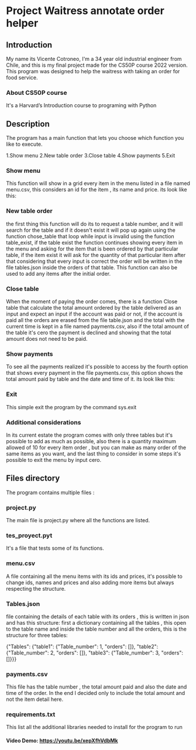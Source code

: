 # Project Waitress annotate order helper

## Introduction
My name its Vicente Cotroneo, I'm a 34 year old industrial engineer from Chile,
and this is my final project made for the CS50P course 2022 version.
This program was designed to help the waitress with taking an order for food service.

### About CS50P course
It's a Harvard’s Introduction course to programing with Python

## Description
The program has a main function that  lets you choose which function you like to execute.

1.Show menu
2.New table order
3.Close table
4.Show payments
5.Exit

### Show menu
This function will show in a grid every item in the menu listed in a file named menu.csv, this considers an id for the item , its name and price.
its look like this:

### New table order
the first thing this function will do its to request a table number, and it will search for the table and if it doesn't exist it will pop up again using the function chose_table that loop while input is invalid using the function table_exist, if the table exist the function continues showing every item in the menu and asking for the item that is been ordered by that particular table, if the item exist it will ask for the quantity of that particular item after that considering that every input is correct the order will be written in the file tables.json inside the orders of that table. This function can also be used to add any items after the initial order.

### Close table
When the moment of paying the order comes, there is a function Close table that calculate the total amount ordered by the table delivered as an input  and expect an input if the account was paid or not, if the account is paid all the orders are erased from the file table.json and the total with the current time is kept in a file named payments.csv, also if the total amount of the table it's cero the payment is declined and showing that the total amount does not need to be paid.

### Show payments
To see all the payments realized it's possible to access by the fourth option that shows every payment in the file payments.csv, this option shows the total amount paid by table and the date and time of it.
its look like this:

### Exit
This simple exit the program by the command sys.exit

### Additional considerations
In its current estate the program comes with only three tables but it's possible to add as much as possible, also there is a quantity maximum allowed of 10 for every item order , but you can make as many order of the same items as you want, and the last thing to consider in some steps it's possible to exit the menu by input cero.

## Files directory
The program contains multiple files :

### project.py
The main file is project.py where all the functions are listed.

### tes_proyect.pyt
It's a  file that tests some of its functions.

### menu.csv
A file containing all the menu items with its ids and prices, it's possible to change ids, names and prices and also adding more items but always respecting the structure.

### Tables.json
file containing the details of each table with its orders , this is written in json and has this structure: first a dictionary containing all the tables , this open to the table name and inside the table number and all the orders, this is the structure for three tables:

{"Tables": {"table1": {"Table_number": 1, "orders": []}, "table2": {"Table_number": 2, "orders": []}, "table3": {"Table_number": 3, "orders": []}}}

### payments.csv
This file has the table number , the total amount paid and also the date and time of the order. In the end I decided only to include the total amount and not the item detail here.

### requirements.txt
This list all the additional libraries needed to install for the program to run

#### Video Demo:  https://youtu.be/xepXfhVdbMk

